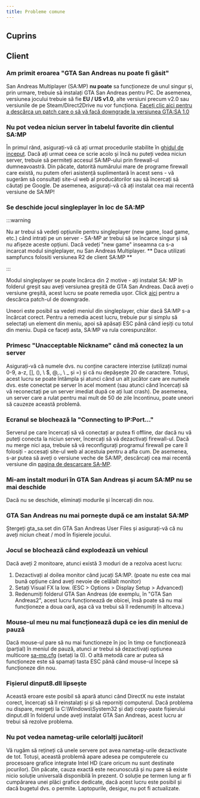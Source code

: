 ```yaml
---
title: Probleme comune
---
```


## Cuprins

## Client

### Am primit eroarea "GTA San Andreas nu poate fi găsit"

San Andreas Multiplayer (SA:MP) **nu poate** sa funcționeze de unul singur și, prin urmare, trebuie să instalați GTA San Andreas pentru PC. De asemenea, versiunea jocului trebuie să fie **EU / US v1.0**, alte versiuni precum v2.0 sau versiunile de pe Steam/Direct2Drive nu vor funcționa. [Faceți clic aici pentru a descărca un patch care o să vă facă downgrade la versiunea GTA:SA 1.0](http://grandtheftauto.filefront.com/file/GTA_SA_Downgrader_Patch;74661) 

### Nu pot vedea niciun server în tabelul favorite din clientul SA:MP

În primul rând, asigurați-vă că ați urmat procedurile stabilite în [ghidul de inceput](https://team.sa-mp.com/wiki/Getting_Started). Dacă ați urmat ceea ce scrie acolo și încă nu puteți vedea niciun server, trebuie să permiteți accesul SA:MP-ului prin firewall-ul dumneavoastră. Din păcate, datorită numărului mare de programe firewall care există, nu putem oferi asistență suplimentară în acest sens - vă sugerăm să consultați site-ul web al producătorilor sau să încercați să căutați pe Google. De asemenea, asigurați-vă că ați instalat cea mai recentă versiune de SA:MP!

### Se deschide jocul singleplayer în loc de SA:MP

:::warning

Nu ar trebui să vedeți opțiunile pentru singleplayer (new game, load game, etc.) când intrați pe un server - SA-MP ar trebui să se încarce singur și să nu afișeze aceste opțiuni. Dacă vedeți "new game" inseamna ca s-a incarcat modul singleplayer, nu San Andreas Multiplayer.
** Daca utilizati sampfuncs folositi versiunea R2 de client SA:MP **

:::

Modul singleplayer se poate încărca din 2 motive - ați instalat SA: MP în folderul greșit sau aveți versiunea greșită de GTA San Andreas. Dacă aveți o versiune greșită, acest lucru se poate remedia ușor. Click [aici](http://grandtheftauto.filefront.com/file/GTA_SA_Downgrader_Patch;74661) pentru a descărca patch-ul de downgrade.

Uneori este posibil sa vedeți meniul din singleplayer, chiar dacă SA:MP s-a încărcat corect. Pentru a remedia acest lucru, trebuie pur și simplu să selectați un element din meniu, apoi să apăsați ESC până când ieșiți cu totul din meniu. După ce faceți asta, SA:MP va rula corespunzător.

### Primesc "Unacceptable Nickname" când mă conectez la un server

Asigurați-vă că numele dvs. nu conține caractere interzise (utilizați numai 0-9, a-z, \[\], (), \ \$, @,., \ \_ și =) și că nu depășește 20 de caractere. Totuși, acest lucru se poate întâmpla și atunci când un alt jucător care are numele dvs. este conectat pe server în acel moment (sau atunci când încercați să vă reconectați pe un server imediat după ce ați luat crash). De asemenea, un server care a rulat pentru mai mult de 50 de zile încontinuu, poate uneori să cauzeze această problemă.

### Ecranul se blochează la "Connecting to IP:Port..."

Serverul pe care încercați să vă conectați ar putea fi offline, dar dacă nu vă puteți conecta la niciun server, încercați să vă dezactivați firewall-ul. Dacă nu merge nici așa, trebuie să vă reconfigurați programul firewall pe care îl folosiți - accesați site-ul web al acestuia pentru a afla cum. De asemenea, s-ar putea să aveți o versiune veche de SA:MP, descărcați cea mai recentă versiune din [pagina de descarcare SA-MP](http://sa-mp.com/download.php).

### Mi-am instalt moduri în GTA San Andreas și acum SA:MP nu se mai deschide

Dacă nu se deschide, eliminați modurile și încercați din nou.

### GTA San Andreas nu mai pornește după ce am instalat SA:MP

Ștergeți gta_sa.set din GTA San Andreas User Files și asigurați-vă că nu aveți niciun cheat / mod în fișierele jocului.

### Jocul se blochează când explodează un vehicul

Dacă aveți 2 monitoare, atunci există 3 moduri de a rezolva acest lucru:

1. Dezactivați al doilea monitor când jucați SA:MP. (poate nu este cea mai bună opțiune când aveți nevoie de celălalt monitor)
2. Setați Visual FX la low. (ESC > Options > Display Setup > Advanced)
3. Redenumiți folderul GTA San Andreas (de exemplu, în "GTA San Andreas2", acest lucru funcționează de obicei, însă poate să nu mai funcționeze a doua oară, așa că va trebui să îl redenumiți în altceva.)

### Mouse-ul meu nu mai funcționează după ce ies din meniul de pauză

Dacă mouse-ul pare să nu mai functioneze în joc în timp ce funcționează (parțial) în meniul de pauză, atunci ar trebui să dezactivați opțiunea multicore [sa-mp.cfg](../../../client/ClientCommands#file-sa-mpcfg "Sa-mp.cfg") (setați la 0). O altă metodă care ar putea să funcționeze este să spamați tasta ESC până când mouse-ul începe să funcționeze din nou.

### Fișierul dinput8.dll lipsește

Această eroare este posibil să apară atunci când DirectX nu este instalat corect, încercați să îl reinstalați și și să reporniți computerul. Dacă problema nu dispare, mergeți la C:\\Windows\\System32 și dați copy-paste fișierului dinput.dll în folderul unde aveți instalat GTA San Andreas, acest lucru ar trebui să rezolve problema.

### Nu pot vedea nametag-urile celorlalți jucători!

Vă rugăm să rețineți că unele servere pot avea nametag-urile dezactivate de tot. Totuși, această problemă apare adesea pe computerele cu procesoare grafice integrate Intel HD (care oricum nu sunt destinate jocurilor). Din păcate, cauza exactă este necunoscută și nu pare să existe nicio soluție universală disponibilă în prezent. O soluție pe termen lung ar fi cumpărarea unei plăci grafice dedicate, dacă acest lucru este posibil și dacă bugetul dvs. o permite. Laptopurile, desigur, nu pot fi actualizate.

